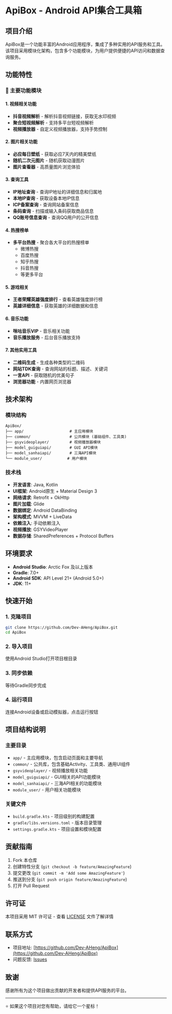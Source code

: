 # ApiBox - Android API集合工具箱

## 项目介绍

ApiBox是一个功能丰富的Android应用程序，集成了多种实用的API服务和工具。该项目采用模块化架构，包含多个功能模块，为用户提供便捷的API访问和数据查询服务。

## 功能特性

### 🎯 主要功能模块

#### 1. 视频相关功能
- **抖音视频解析** - 解析抖音视频链接，获取无水印视频
- **聚合短视频解析** - 支持多平台短视频解析
- **视频播放器** - 自定义视频播放器，支持手势控制

#### 2. 图片相关功能
- **必应每日壁纸** - 获取必应7天内的精美壁纸
- **随机二次元图片** - 随机获取动漫图片
- **图片查看器** - 高质量图片浏览体验

#### 3. 查询工具
- **IP地址查询** - 查询IP地址的详细信息和归属地
- **本地IP查询** - 获取设备本地IP信息
- **ICP备案查询** - 查询网站备案信息
- **条码查询** - 扫描或输入条码获取商品信息
- **QQ账号信息查询** - 查询QQ用户的公开信息

#### 4. 热搜榜单
- **多平台热搜** - 聚合各大平台的热搜榜单
  - 微博热搜
  - 百度热搜
  - 知乎热搜
  - 抖音热搜
  - 等更多平台

#### 5. 游戏相关
- **王者荣耀英雄强度排行** - 查看英雄强度排行榜
- **英雄详细信息** - 获取英雄的详细数据和信息

#### 6. 音乐功能
- **咪咕音乐VIP** - 音乐相关功能
- **音乐播放服务** - 后台音乐播放支持

#### 7. 其他实用工具
- **二维码生成** - 生成各种类型的二维码
- **网站TDK查询** - 查询网站的标题、描述、关键词
- **一言API** - 获取随机的优美句子
- **浏览器功能** - 内置网页浏览器

## 技术架构

### 模块结构
```
ApiBox/
├── app/                    # 主应用模块
├── common/                 # 公共模块 (基础组件、工具类)
├── gsyvideoplayer/         # 视频播放器模块
├── model_guiguiapi/        # GUI API模块
├── model_sanhaiapi/        # 三海API模块
└── module_user/           # 用户模块
```

### 技术栈
- **开发语言**: Java, Kotlin
- **UI框架**: Android原生 + Material Design 3
- **网络请求**: Retrofit + OkHttp
- **图片加载**: Glide
- **数据绑定**: Android DataBinding
- **架构模式**: MVVM + LiveData
- **依赖注入**: 手动依赖注入
- **视频播放**: GSYVideoPlayer
- **数据存储**: SharedPreferences + Protocol Buffers

## 环境要求

- **Android Studio**: Arctic Fox 及以上版本
- **Gradle**: 7.0+
- **Android SDK**: API Level 21+ (Android 5.0+)
- **JDK**: 11+

## 快速开始

### 1. 克隆项目
```bash
git clone https://github.com/Dev-AHeng/ApiBox.git
cd ApiBox
```

### 2. 导入项目
使用Android Studio打开项目根目录

### 3. 同步依赖
等待Gradle同步完成

### 4. 运行项目
连接Android设备或启动模拟器，点击运行按钮

## 项目结构说明

### 主要目录
- `app/` - 主应用模块，包含启动页面和主要导航
- `common/` - 公共库，包含基础Activity、工具类、通用UI组件
- `gsyvideoplayer/` - 视频播放相关功能
- `model_guiguiapi/` - GUI相关的API功能模块
- `model_sanhaiapi/` - 三海API相关的功能模块
- `module_user/` - 用户相关功能模块

### 关键文件
- `build.gradle.kts` - 项目级别的构建配置
- `gradle/libs.versions.toml` - 版本目录管理
- `settings.gradle.kts` - 项目设置和模块配置

## 贡献指南

1. Fork 本仓库
2. 创建特性分支 (`git checkout -b feature/AmazingFeature`)
3. 提交更改 (`git commit -m 'Add some AmazingFeature'`)
4. 推送到分支 (`git push origin feature/AmazingFeature`)
5. 打开 Pull Request

## 许可证

本项目采用 MIT 许可证 - 查看 [LICENSE](LICENSE) 文件了解详情

## 联系方式

- 项目地址: [https://github.com/Dev-AHeng/ApiBox](https://github.com/Dev-AHeng/ApiBox)
- 问题反馈: [Issues](https://github.com/Dev-AHeng/ApiBox/issues)

## 致谢

感谢所有为这个项目做出贡献的开发者和提供API服务的平台。

---

⭐ 如果这个项目对您有帮助，请给它一个星标！ 